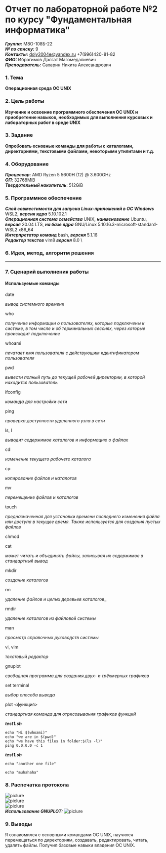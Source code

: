 # Отчет по лабораторной работе №2 по курсу "Фундаментальная информатика"

___Группа:___ М8О-108Б-22 \
___№ по списку:___ 9 \
___Контакты:___ doly2004e@yandex.ru +7(996)420-81-82 \
___ФИО:___ Ибрагимов Далгат Магомедалиевич \
___Преподаватель:___ Сахарин Никита Александрович

### 1. Тема
__Операционная среда ОС UNIX__

### 2. Цель работы
__Изучение и освоение программного обеспечения ОС UNIX и приобретение навыков, необходимых для выполнения курсовых и лабораторных работ в среде UNIX__

### 3. Задание
__Опробовать основные команды для работы с каталогами, директориями, текстовыми файлами, некоторыми утилитами и т.д.__

### 4. Оборудование
___Процессор___: AMD Ryzen 5 5600H (12) @ 3.600GHz \
___ОП___: 32768MiB \
___Твердотельный накопитель___: 512GiB

### 5. Программное обеспечение
___Слой совместимости для запуска Linux-приложений в ОС Windows___ WSL2, ___версия ядра___ 5.10.102.1 \
___Операционная система семейства___ UNIX, ___наименование___  Ubuntu, ___версия___ 20.04 LTS, ___на базе ядра___ GNU/Linux 5.10.16.3-microsoft-standard-WSL2 x86_64 \
___Интерпретатор команд___ bash, ___версия___ 5.1.16 \
___Редактор текстов___ vim8 ___версия___ 8.0 \

### 6. Идея, метод, алгоритм решения
__  __

### 7. Сценарий выполнения работы
#### Используемые команды

date

_вывод системного времени_

who

_получение информации о пользователях, которые подключены к системе, в том числе и об терминальных сессиях, через которые происходит подключение_

whoami

_печатает имя пользователя с действующим идентификатором пользователя_

pwd 

_вывести полный путь до текущей рабочей директории, в которой находится пользователь_

ifconfig

_команда для настройки сети_

ping

_проверка доступности удаленного узла в сети_

ls, l

_выводит содержимое каталогов и информацию о файлах_

cd

_изменение текущего рабочего каталога_

cp

_копирование файлов и каталогов_

mv

_перемещение файлов и каталогов_

touch

_предназначенная для установки времени последнего изменения файла или доступа в текущее время. Также используется для создания пустых файлов_

chmod

cat

_может читать и объединять файлы, записывая их содержимое в стандартный вывод_

mkdir

_создание каталогов_

rm

_удаление файлов и целых деревьев каталогов__

rmdir

_удаление каталогов из файловой системы_

man 

_просмотр справочных руководств системы_

vi, vim

_текстовый редактор_

gnuplot

_свободная программа для создания двух- и трёхмерных графиков_
  
  set terminal
  
  _выбор способа вывода_
  
  plot <функция>
  
  _стандартная команда для отрисовывания графиков функций_
  
___test1.sh___

```
echo "Hi $(whoami)"
echo "we are in $(pwd)"
echo "we have this files in folder:$(ls -l)"
ping 0.0.0.0 -c 1

```

___test1.sh___

```
echo "another one file"

echo "muhahaha"
```

### 8. Распечатка протокола

![piclure](terminal1.png) \
![piclure](terminal2.png) \
![piclure](terminal3.png) \
___Использование GNUPLOT:___
![piclure](gnuplot.png)

### 9. Выводы

Я ознакомился с основными командами ОС UNIX, научился перемещаться по директориям, создавать, редактировать, читать, удалять файлы. Получил базовые навыки владения ОС UNIX.
